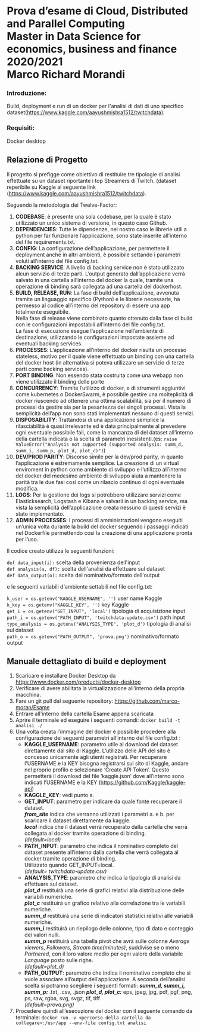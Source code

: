 # Prova d’esame di Cloud, Distributed and Parallel Computing<br />Master in Data Science for economics, business and finance 2020/2021<br />Marco Richard Morandi

### Introduzione:
Build, deployment e run di un docker per l'analisi di dati di uno specifico dataset(https://www.kaggle.com/aayushmishra1512/twitchdata).


### Requisiti:
Docker desktop


## Relazione di Progetto

Il progetto si prefigge come obiettivo di restituire tre tipologie di analisi effettuate su un dataset riportante i top Streamers di Twitch. (dataset reperibile su Kaggle al seguente link (https://www.kaggle.com/aayushmishra1512/twitchdata).

Seguendo la metodologia dei Twelve-Factor:

 1. **CODEBASE**: è presente una sola codebase, per la quale è stato utilizzato un unico sistema di versione, in questo caso Github.
 2. **DEPENDENCIES**: Tutte le dipendenze, nel nostro caso le librerie utili a python per far funzionare l’applicazione, sono state inserite all’interno del file requirements.txt.
 3. **CONFIG**: La configurazione dell’applicazione, per permettere il deployment anche in altri ambienti, è possibile settando i parametri voluti all’interno del file config.txt.
4.	**BACKING SERVICE**: A livello di backing service non è stato utilizzato alcun servizio di terze parti. L’output generato dall’applicazione verrà salvato in una cartella all’interno del docker la quale, tramite una operazione di binding sarà collegata ad una cartella del dockerhost.
5.	**BUILD, RELEASE, RUN**: La fase di build dell’applicazione, avvenuta tramite un linguaggio specifico (Python) e le librerie necessarie, ha permesso al codice all’interno del repository di essere una app totalmente eseguibile.\
Nella fase di release viene combinato quanto ottenuto dalla fase di build con le configurazioni impostabili all’interno del file config.txt.\
La fase di esecuzione esegue l’applicazione nell’ambiente di destinazione, utilizzando le configurazioni impostate assieme ad eventuali backing services.
7.	**PROCESSES**: L’applicazione all’interno del docker risulta un processo stateless, motivo per il quale viene effettuato un binding con una cartella del docker host (in alternativa si poteva utilizzare un servizio di terze parti come backing services).
8.	**PORT BINDING**: Non essendo stata costruita come una webapp non viene utilizzato il binding delle porte
9.	**CONCURRENCY**: Tramite l’utilizzo di docker, e di strumenti aggiuntivi come kubernetes o DockerSwarm, è possibile gestire una molteplicità di docker riuscendo ad ottenere una ottima scalabilità, sia per il numero di processi da gestire sia per la pesantezza dei singoli processi. Vista la semplicità dell’app non sono stati implementati nessuno di questi servizi.
10.	**DISPOSABILITY**: Trattandosi di una applicazione semplice la rilasciabilità è quasi irrelevante ed è data principalmente al prevedere ogni eventuale possibile fail, come la mancanza di del dataset all’interno della cartella indicata o la scelta di parametri inesistenti.(es: `raise ValueError("Analysis not supported (supported analysis: summ_d, summ_i, summ_p, plot_d, plot_c)")`)
11.	**DEV/PROD PARITY**: Discorso simile per la dev/prod parity, in quanto l’applicazione è estremamente semplice. La creazione di un virtual enviroment in python come ambiente di sviluppo e l’utilizzo all’interno del docker del medesimo ambiente di sviluppo aiuta a mantenere la parità tra le due fasi così come un rilascio continuo di ogni eventuale modifica.
12.	**LOGS**: Per la gestione dei logs si potrebbero utilizzare servizi come Elasticksearch, Logstash e Kibana e salvarli in un backing service, ma vista la semplicità dell’applicazione creata nessuno di questi servizi è stato implementato.
13.	**ADMIN PROCESSES**: I processi di amministrazioni vengono eseguiti un’unica volta durante la build del docker seguendo i passaggi indicati nel Dockerfile permettendo così la creazione di una applicazione pronta per l’uso.

Il codice creato utilizza le seguenti funzioni:

`def data_input(i):` scelta della provenienza dell'input\
`def analysis(a, df):` scelta dell'analisi da effettuare sul dataset\
`def data_output(o):` scelta del nominativo/formato dell'output

e le seguenti variabili d'ambiente settabili nel file config.txt:

`k_user = os.getenv("KAGGLE_USERNAME", '')` user name Kaggle\
`k_key = os.getenv("KAGGLE_KEY", '')` key Kaggle\
`get_i = os.getenv("GET_INPUT", 'local')` tipologia di acquisizione input\
`path_i = os.getenv("PATH_INPUT", 'twitchdata-update.csv')` path input\
`type_analysis = os.getenv("ANALYSIS_TYPE", 'plot_d')` tipologia di analisi sul dataset\
`path_o = os.getenv("PATH_OUTPUT", 'prova.png')` nominativo/formato output

## Manuale dettagliato di build e deployment

1.	Scaricare e installare Docker Desktop da https://www.docker.com/products/docker-desktop
2.	Verificare di avere abilitata la virtualizzazione all’interno della propria macchina.
3.	Fare un git pull dal seguente repository: https://github.com/marco-moran/Esame
4.	Entrare all'interno della cartella Esame appena scaricata
5.	Aprire il terminale ed eseguire i seguenti comandi: `docker build -t analisi ./`
6.	Una volta creata l’immagine del docker è possibile procedere alla configurazione dei seguenti parametri all’interno del file config.txt :
	- **KAGGLE_USERNAME**: parametro utile al download del dataset direttamente dal sito di Kaggle. L’utilizzo delle API del sito è concesso unicamente agli utenti registrati. 
Per recuperare l’USERNAME e la KEY bisogna registrarsi sul sito di Kaggle, andare nel proprio profilo e selezionare ‘Create API Token’. Questo permetterà il download del file ‘kaggle.json’ dove all’interno sono indicati l’USERNAME e la KEY (https://github.com/Kaggle/kaggle-api)
	- **KAGGLE_KEY**: vedi punto a.
	- **GET_INPUT**: parametro per indicare da quale fonte recuperare il dataset.\
	***from_site*** indica che verranno utilizzati i parametri a. e b. per scaricare il dataset direttamente da kaggle.\
	***local*** indica che il dataset verrà recuperato dalla cartella che verrà collegata al docker tramite operazione di binding.\
	*(default=local)*
	- **PATH_INPUT**: parametro che indica il nominativo completo del dataset presente all’interno dalla cartella che verrà collegata al docker tramite operazione di binding.\
	Utilizzato quando GET_INPUT=local.\
	*(default= twitchdata-update.csv)*
	- **ANALYSIS_TYPE**: parametro che indica la tipologia di analisi da effettuare sul dataset.\
	***plot_d*** restituirà una serie di grafici relativi alla distribuzione delle variabili numeriche.\
	***plot_c*** restituirà un grafico relativo alla correlazione tra le variabili numeriche.\
	***summ_d*** restituirà una serie di indicatori statistici relativi alle variabili numeriche.\
	***summ_i*** restituirà un riepilogo delle colonne, tipo di dato e conteggio dei valori nulli.\
	***summ_p*** restituirà una tabella pivot che avrà sulle colonne *Average viewers*, *Followers*, *Stream time(minutes)*, suddivise se o meno *Partnered*, con il loro valore medio per ogni valore della variabile *Language* posto sulle righe.\
	*(default=plot_d)*
	- **PATH_OUTPUT**: parametro che indica il nominativo completo che si vuole associare all’output dell’applicazione. A seconda dell’analisi scelta si potranno scegliere i seguenti formati:
***summ_d, summ_i, summ_p:*** .txt, .csv, .json
***plot_d, plot_c:*** eps, jpeg, jpg, pdf, pgf, png, ps, raw, rgba, svg, svgz, tif, tiff\
*(default=prova.png)*
7.	Procedere quindi all’esecuzione del docker con il seguente comando da terminale: `docker run -v <percorso della cartella da collegare>:/usr/app --env-file config.txt analisi`